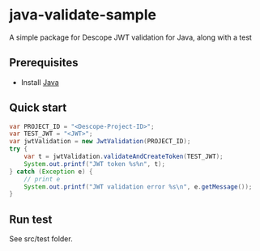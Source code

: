 # java-validate-sample
A simple package for Descope JWT validation for Java, along with a test

## Prerequisites 
- Install [Java](https://www.java.com/en/download)

## Quick start

```java
var PROJECT_ID = "<Descope-Project-ID>";
var TEST_JWT = "<JWT>";
var jwtValidation = new JwtValidation(PROJECT_ID);
try {
    var t = jwtValidation.validateAndCreateToken(TEST_JWT);
    System.out.printf("JWT token %s%n", t);
} catch (Exception e) {
    // print e
    System.out.printf("JWT validation error %s\n", e.getMessage());
}
```
 
## Run test
See src/test folder.